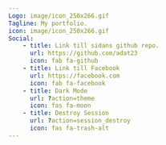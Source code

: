 ```yaml
---
Logo: image/icon_250x266.gif
Tagline: My portfolio.
icon: image/icon_250x266.gif
Social:
    - title: Link till sidans github repo.
      url: https://github.com/adat23
      icon: fab fa-github
    - title: Link till Facebook
      url: https://facebook.com
      icon: fab fa-facebook
    - title: Dark Mode
      url: ?action=theme
      icon: fas fa-moon
    - title: Destroy Session
      url: ?action=session_destroy
      icon: fas fa-trash-alt
---
```

